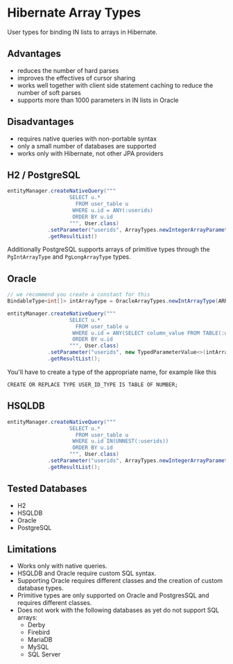 Hibernate Array Types
=====================

User types for binding IN lists to arrays in Hibernate.

Advantages
----------

* reduces the number of hard parses
* improves the effectives of cursor sharing
* works well together with client side statement caching to reduce the number of soft parses
* supports more than 1000 parameters in IN lists in Oracle

Disadvantages
-------------

* requires native queries with non-portable syntax
* only a small number of databases are supported
* works only with Hibernate, not other JPA providers


H2 / PostgreSQL
---------------

```java
entityManager.createNativeQuery("""
                    SELECT u.*
                      FROM user_table u
                     WHERE u.id = ANY(:userids)
                     ORDER BY u.id
                    """, User.class)
             .setParameter("userids", ArrayTypes.newIntegerArrayParameter(1, 3, 5, 7, 9))
             .getResultList()
```

Additionally PostgreSQL supports arrays of primitive types through the `PgIntArrayType` and `PgLongArrayType` types.


Oracle
------

```java
// we recommend you create a constant for this
BindableType<int[]> intArrayType = OracleArrayTypes.newIntArrayType(ARRAY_TYPE_NAME)

entityManager.createNativeQuery("""
                    SELECT u.*
                      FROM user_table u
                     WHERE u.id = ANY(SELECT column_value FROM TABLE(:userids))
                     ORDER BY u.id
                    """, User.class)
             .setParameter("userids", new TypedParameterValue<>(intArrayType, new int[] {1, 3, 5, 7, 9}))
             .getResultList();
```

You'll have to create a type of the appropriate name, for example like this

```
CREATE OR REPLACE TYPE USER_ID_TYPE IS TABLE OF NUMBER;
```

HSQLDB
------

```java
entityManager.createNativeQuery("""
                    SELECT u.*
                      FROM user_table u
                     WHERE u.id IN(UNNEST(:userids))
                     ORDER BY u.id
                    """, User.class)
             .setParameter("userids", ArrayTypes.newIntegerArrayParameter(1, 3, 5, 7, 9))
             .getResultList();
```

Tested Databases
----------------

* H2
* HSQLDB
* Oracle
* PostgreSQL

Limitations
-----------

* Works only with native queries.
* HSQLDB and Oracle require custom SQL syntax.
* Supporting Oracle requires different classes and the creation of custom database types.
* Primitive types are only supported on Oracle and PostgresSQL and requires different classes.
* Does not work with the following databases as yet do not support SQL arrays:
  * Derby
  * Firebird
  * MariaDB
  * MySQL
  * SQL Server

